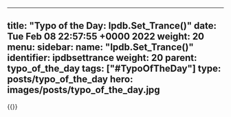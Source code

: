 
---
title: "Typo of the Day: Ipdb.Set_Trance()"
date: Tue Feb 08 22:57:55 +0000 2022
weight: 20
menu:
  sidebar:
    name: "Ipdb.Set_Trance()"
    identifier: ipdbsettrance
    weight: 20
    parent: typo_of_the_day
tags: ["#TypoOfTheDay"]
type: posts/typo_of_the_day
hero: images/posts/typo_of_the_day.jpg
---


{{<tweet user="mariatta" id="1491184547773378562">}}

